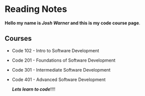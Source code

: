 # Reading Notes

**Hello my name is _Josh Warner_ and this is my code course page**.

## Courses

- Code 102 - Intro to Software Development
- Code 201 - Foundations of Software Development
- Code 301 - Intermediate Software Development
- Code 401 - Advanced Software Development

  ***Lets learn to code***!!!!
